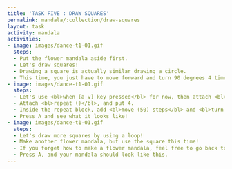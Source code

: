 ```yaml
---
title: 'TASK FIVE : DRAW SQUARES'
permalink: mandala/:collection/draw-squares
layout: task
activity: mandala
activities:
- image: images/dance-t1-01.gif
  steps:
  - Put the flower mandala aside first.
  - Let's draw squares!
  - Drawing a square is actually similar drawing a circle.
  - This time, you just have to move forward and turn 90 degrees 4 times!
- image: images/dance-t1-01.gif
  steps:
  - Let's use <bl>when [a v] key pressed</bl> for now, then attach <bl>pen down</bl>.
  - Attach <bl>repeat ()</bl>, and put 4.
  - Inside the repeat block, add <bl>move (50) steps</bl> and <bl>turn CW (90) degrees</bl>.
  - Press A and see what it looks like!
- image: images/dance-t1-01.gif
  steps:
  - Let's draw more squares by using a loop!
  - Make another flower mandala, but use the square this time!
  - If you forget how to make a flower mandala, feel free to go back to task 4.
  - Press A, and your mandala should look like this.
---
```


